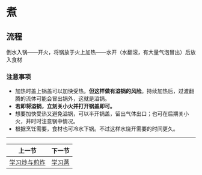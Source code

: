 # 煮

## 流程

倒水入锅——开火，将锅放于火上加热——水开（水翻滚，有大量气泡冒出）后放入食材

### 注意事项

* 加热时盖上锅盖可以加快受热。**但这样做有溢锅的风险**。持续加热后，过渡翻腾的流体可能会冒出锅外，这就是溢锅。
* **若即将溢锅，立刻关小火并打开锅盖即可。**
* 想要加快受热又避免溢锅，可以半开锅盖，留出气体出口；也可在后期关小火，并时时注意锅中情况。
* 根据烹饪需要，食材也可冷水下锅。不过这样水烧开需要的时间更久。

<hr>

| 上一节 | 下一节 |
| --- | --- |
| [学习炒与煎炸](./炒与煎.md) | [学习蒸](./蒸.md) |